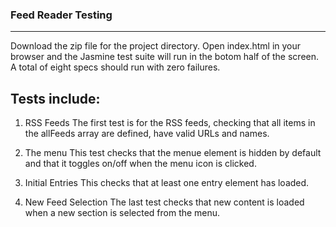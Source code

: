 ### Feed Reader Testing
-----------------------
Download the zip file for the project directory. Open index.html in your browser and the Jasmine test suite will run in the botom half of the screen. A total of eight specs should run with zero failures.

## Tests include:
1. RSS Feeds
The first test is for the RSS feeds, checking that all items in the allFeeds array are defined, have valid URLs and names.

2. The menu
This test checks that the menue element is hidden by default and that it toggles on/off when the menu icon is clicked.

3. Initial Entries
This checks that at least one entry element has loaded.

4. New Feed Selection
The last test checks that new content is loaded when a new section is selected from the menu.